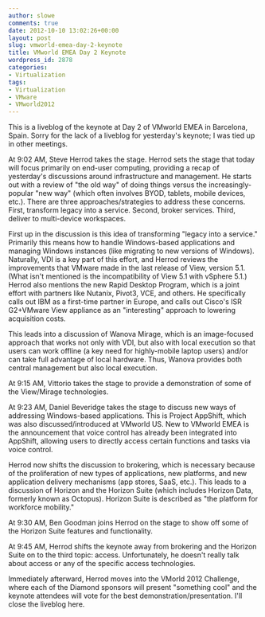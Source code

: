 ```yaml
---
author: slowe
comments: true
date: 2012-10-10 13:02:26+00:00
layout: post
slug: vmworld-emea-day-2-keynote
title: VMworld EMEA Day 2 Keynote
wordpress_id: 2878
categories:
- Virtualization
tags:
- Virtualization
- VMware
- VMworld2012
---
```


This is a liveblog of the keynote at Day 2 of VMworld EMEA in Barcelona, Spain. Sorry for the lack of a liveblog for yesterday's keynote; I was tied up in other meetings.

At 9:02 AM, Steve Herrod takes the stage. Herrod sets the stage that today will focus primarily on end-user computing, providing a recap of yesterday's discussions around infrastructure and management. He starts out with a review of "the old way" of doing things versus the increasingly-popular "new way" (which often involves BYOD, tablets, mobile devices, etc.). There are three approaches/strategies to address these concerns. First, transform legacy into a service. Second, broker services. Third, deliver to multi-device workspaces.

First up in the discussion is this idea of transforming "legacy into a service." Primarily this means how to handle Windows-based applications and managing Windows instances (like migrating to new versions of Windows). Naturally, VDI is a key part of this effort, and Herrod reviews the improvements that VMware made in the last release of View, version 5.1. (What isn't mentioned is the incompatibility of View 5.1 with vSphere 5.1.) Herrod also mentions the new Rapid Desktop Program, which is a joint effort with partners like Nutanix, Pivot3, VCE, and others. He specifically calls out IBM as a first-time partner in Europe, and calls out Cisco's ISR G2+VMware View appliance as an "interesting" approach to lowering acquisition costs.

This leads into a discussion of Wanova Mirage, which is an image-focused approach that works not only with VDI, but also with local execution so that users can work offline (a key need for highly-mobile laptop users) and/or can take full advantage of local hardware. Thus, Wanova provides both central management but also local execution.

At 9:15 AM, Vittorio takes the stage to provide a demonstration of some of the View/Mirage technologies.

At 9:23 AM, Daniel Beveridge takes the stage to discuss new ways of addressing Windows-based applications. This is Project AppShift, which was also discussed/introduced at VMworld US. New to VMworld EMEA is the announcement that voice control has already been integrated into AppShift, allowing users to directly access certain functions and tasks via voice control.

Herrod now shifts the discussion to brokering, which is necessary because of the proliferation of new types of applications, new platforms, and new application delivery mechanisms (app stores, SaaS, etc.). This leads to a discussion of Horizon and the Horizon Suite (which includes Horizon Data, formerly known as Octopus). Horizon Suite is described as "the platform for workforce mobility."

At 9:30 AM, Ben Goodman joins Herrod on the stage to show off some of the Horizon Suite features and functionality.

At 9:45 AM, Herrod shifts the keynote away from brokering and the Horizon Suite on to the third topic: access. Unfortunately, he doesn't really talk about access or any of the specific access technologies.

Immediately afterward, Herrod moves into the VMorld 2012 Challenge, where each of the Diamond sponsors will present "something cool" and the keynote attendees will vote for the best demonstration/presentation. I'll close the liveblog here.
